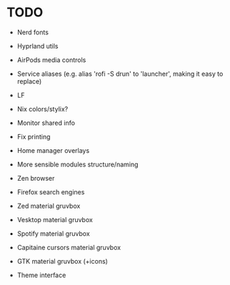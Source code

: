 # TODO
* Nerd fonts

* Hyprland utils

* AirPods media controls

* Service aliases (e.g. alias 'rofi -S drun' to 'launcher', making it easy to replace)

* LF

* Nix colors/stylix?

* Monitor shared info

* Fix printing

* Home manager overlays

* More sensible modules structure/naming

* Zen browser

* Firefox search engines

* Zed material gruvbox
* Vesktop material gruvbox
* Spotify material gruvbox
* Capitaine cursors material gruvbox
* GTK material gruvbox (+icons)
* Theme interface
